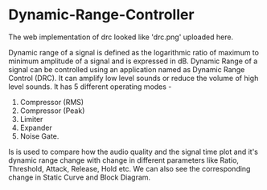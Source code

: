 # Dynamic-Range-Controller

The web implementation of drc looked like 'drc.png' uploaded here.

Dynamic range of a signal is defined as the logarithmic ratio of maximum to minimum amplitude of a signal and is expressed in dB.
Dynamic Range of a signal can be controlled using an application named as Dynamic Range Control (DRC). It can amplify low level sounds or reduce the volume of high level sounds. It has 5 different operating modes - 
1. Compressor (RMS)
2. Compressor (Peak)
3. Limiter
4. Expander
5. Noise Gate.

Is is used to compare how the audio quality and the signal time plot and it's dynamic range change with change in different parameters like Ratio, Threshold, Attack, Release, Hold etc. We can also see the corresponding change in Static Curve and Block Diagram.

